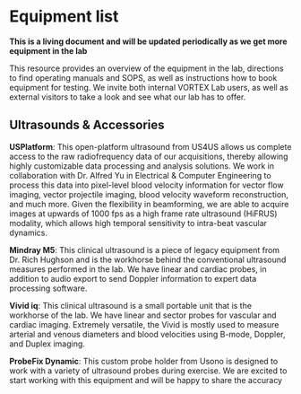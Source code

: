 # Equipment list

**This is a living document and will be updated periodically as we get more equipment in the lab**

This resource provides an overview of the equipment in the lab, directions to find operating manuals and SOPS, as well as instructions how to book equipment for testing. We invite both internal VORTEX Lab users, as well as external visitors to take a look and see what our lab has to offer.

## Ultrasounds & Accessories
**USPlatform**: This open-platform ultrasound from US4US allows us complete access to the raw radiofrequency data of our acquisitions, thereby allowing highly customizable data processing and analysis solutions. We work in collaboration with Dr. Alfred Yu in Electrical & Computer Engineering to process this data into pixel-level blood velocity information for vector flow imaging, vector projectile imaging, blood velocity waveform reconstruction, and much more. Given the flexibility in beamforming, we are able to acquire images at upwards of 1000 fps as a high frame rate ultrasound (HiFRUS) modality, which allows high temporal sensitivity to intra-beat vascular dynamics.

**Mindray M5**: This clinical ultrasound is a piece of legacy equipment from Dr. Rich Hughson and is the workhorse behind the conventional ultrasound measures performed in the lab. We have linear and cardiac probes, in addition to audio export to send Doppler information to expert data processing software.

**Vivid iq**: This clinical ultrasound is a small portable unit that is the workhorse of the lab. We have linear and sector probes for vascular and cardiac imaging. Extremely versatile, the Vivid is mostly used to measure arterial and venous diameters and blood velocities using B-mode, Doppler, and Duplex imaging.

**ProbeFix Dynamic**: This custom probe holder from Usono is designed to work with a variety of ultrasound probes during exercise. We are excited to start working with this equipment and will be happy to share the accuracy and feasibility of the device in the next few years.

## Pulse Wave Analysis
**NIHem Workstation**: This workstation from Cardiovascular Engineering Inc. is dedicated to comprehensive pulse wave acquisition and analysis. The unit includes two fingertip tonometers, central data acquisition unit, brachial blood pressure cuff with integrated  microphone, as well as an analysis Tablet on a portable stand. This unit is capable of measuring carotid-femoral pulse wave velocity (cfPWV), pressure wave decomposition (Pf and Pb), and characteristic impedance (Zc).

## Software
**SpecTat**: We use an in-house vascular speckle-tracking program for arterial wall kinematic analyses, and was developed in MATLAB by Jimmy Tat, MD, in 2013. In brief, this program identifies up to two rectangular regions of interest and tracks pixel positions over time to measure 2D wall displacement (axial and radial directions). Speckle-tracking is one of the only methods to measure carotid artery longitudinal wall motion and is a cornerstone of our post-processing tools in the lab.

**FloWave**: We have chosen to use an open-source edge-detection software to analyze arterial diameters in the lab. FloWave is coded in MatLab and is a versatile program that can be customized for different ultrasound models. Like any edge-detection software, it searches for high contrast borders between the arterial lumen and intima-media complex to denote wall boundaries. FloWave differs from commercially-available programs because it is FREE and the lab has the necessary programming expertise to run in-house analysis and post-processing of arterial diameter waveform information. The software has been validated on arterial phantoms, with additional details found in Coolbaugh et al. (2016) J Appl Physiol 121(4):849-857 https://doi.org/10.1152/japplphysiol.00819.2015.

